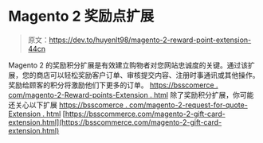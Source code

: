 # Magento 2 奖励点扩展

> 原文：<https://dev.to/huyenlt98/magento-2-reward-point-extension-44cn>

Magento 2 的奖励积分扩展是有效建立购物者对您网站忠诚度的关键。通过该扩展，您的商店可以轻松奖励客户订单、审核提交内容、注册时事通讯或其他操作。奖励给顾客的积分将激励他们下更多的订单。
[https://bsscomerce . com/magento-2-Reward-points-Extension . html](https://bsscommerce.com/magento-2-reward-points-extension.html)
除了奖励积分扩展，你可能还关心以下扩展
[https://bsscomerce . com/magento-2-request-for-quote-Extension . html](https://bsscommerce.com/magento-2-request-for-quote-extension.html)
[https://bsscommerce.com/magento-2-gift-card-extension.html](https://bsscommerce.com/magento-2-gift-card-extension.html)